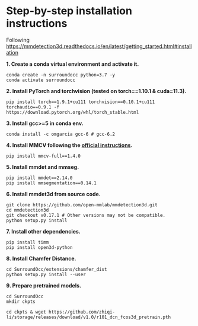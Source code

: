 # Step-by-step installation instructions
Following https://mmdetection3d.readthedocs.io/en/latest/getting_started.html#installation

**1. Create a conda virtual environment and activate it.**
```shell
conda create -n surroundocc python=3.7 -y
conda activate surroundocc
```

**2. Install PyTorch and torchvision (tested on torch==1.10.1 & cuda=11.3).**
```shell
pip install torch==1.9.1+cu111 torchvision==0.10.1+cu111 torchaudio==0.9.1 -f https://download.pytorch.org/whl/torch_stable.html
```

**3. Install gcc>=5 in conda env.**
```shell
conda install -c omgarcia gcc-6 # gcc-6.2
```

**4. Install MMCV following the [official instructions](https://github.com/open-mmlab/mmcv).**
```shell
pip install mmcv-full==1.4.0
```

**5. Install mmdet and mmseg.**
```shell
pip install mmdet==2.14.0
pip install mmsegmentation==0.14.1
```

**6. Install mmdet3d from source code.**
```shell
git clone https://github.com/open-mmlab/mmdetection3d.git
cd mmdetection3d
git checkout v0.17.1 # Other versions may not be compatible.
python setup.py install
```

**7. Install other dependencies.**
```shell
pip install timm
pip install open3d-python
```

**8. Install Chamfer Distance.**
```shell
cd SurroundOcc/extensions/chamfer_dist
python setup.py install --user
```

**9. Prepare pretrained models.**
```shell
cd SurroundOcc 
mkdir ckpts

cd ckpts & wget https://github.com/zhiqi-li/storage/releases/download/v1.0/r101_dcn_fcos3d_pretrain.pth
```
